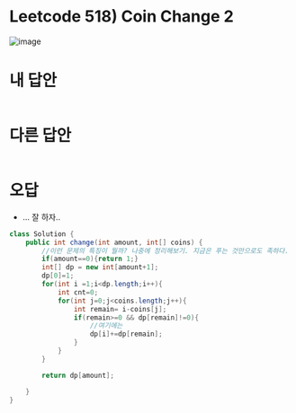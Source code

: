 # Leetcode 518) Coin Change 2

![image](https://user-images.githubusercontent.com/37058233/127754592-6328f11e-e65f-462a-a346-213b6b09965f.png)

# 내 답안

```java

```

# 다른 답안

```java

```

# 오답

- ... 잘 하자..

```java
class Solution {
    public int change(int amount, int[] coins) {
        //이런 문제의 특징이 뭘까? 나중에 정리해보기. 지금은 푸는 것만으로도 족하다. 나중가면 저절로 분석할 수 있을것이다.
        if(amount==0){return 1;}
        int[] dp = new int[amount+1];
        dp[0]=1;
        for(int i =1;i<dp.length;i++){
            int cnt=0;
            for(int j=0;j<coins.length;j++){
                int remain= i-coins[j];
                if(remain>=0 && dp[remain]!=0){
                    //여기에는 
                    dp[i]+=dp[remain];
                }
            }
        }

        return dp[amount];

    }
}
```

